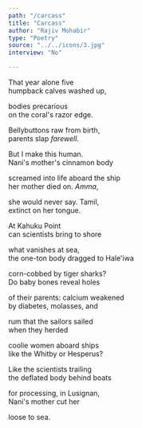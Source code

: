 ```yaml
---
path: "/carcass"
title: "Carcass"
author: "Rajiv Mohabir"
type: "Poetry"
source: "../../icons/3.jpg"
interview: "No"

---
```


That year alone five </br>
humpback calves washed up, 

bodies precarious </br>
on the coral's razor edge. 

Bellybuttons raw from birth, </br>
parents slap <i>farewell</i>.

But I make this human. </br>
Nani's mother's cinnamon body

screamed into life aboard the ship </br>
her mother died on. <i> Amma</i>,

she would never say. Tamil, </br>
extinct on her tongue. 

At Kahuku Point </br>
can scientists bring to shore

what vanishes at sea, </br>
the one-ton body dragged to Hale'iwa

corn-cobbed by tiger sharks? </br>
Do baby bones reveal holes

of their parents: calcium weakened </br>
by diabetes, molasses, and

rum that the sailors sailed </br>
when they herded

coolie women aboard ships </br>
like the Whitby or Hesperus?

Like the scientists trailing </br>
the deflated body behind boats

for processing, in Lusignan, </br>
Nani's mother cut her

loose to sea.